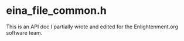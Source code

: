 # eina_file_common.h

This is an API doc I partially wrote and edited for the Enlightenment.org software team.
